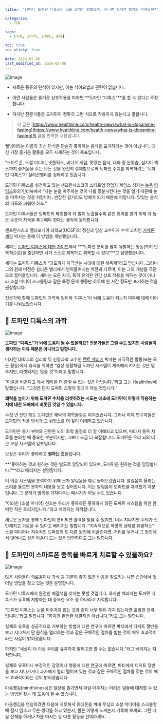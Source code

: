```yaml
---
title:  "[번역] 도파민 디톡스는 뇌를 고치는 방법일까, 아니면 실리콘 밸리의 유행일까?"

categories:
  - 기획
  
tags:
  - [기획, 심리학, 도파민, 중독]

toc: true
toc_sticky: true
 
date: 2024-05-06
last_modified_at: 2024-05-06
---
```


![image](https://github.com/choeehb/choeehb.github.io/assets/17942921/6ee1d3fc-036e-45cb-8adf-f4655e84ecd2)

- 새로운 종류의 단식이 있지만, 이는 식이요법과 관련이 없습니다.

- 어떤 사람들은 즐거운 상호작용을 피하면 **도파민 “디톡스”**를 할 수 있다고 주장합니다.

- 하지만 전문가들은 도파민이 정확히 그런 식으로 작용하지 않는다고 말합니다.



> 이 글은 [https://www.healthline.com/health-news/what-is-dopamine-fasting](https://www.healthline.com/health-news/what-is-dopamine-fasting)의 글을 번역한 내용입니다.



웰빙이라는 이름의 최신 단식은 단순히 좋아하는 음식을 포기하라는 것이 아닙니다. 대신 가장 즐거운 활동을 모두 자제하는 것이 목표입니다.



“스마트폰, 소셜 미디어, 넷플릭스, 비디오 게임, 맛있는 음식, 대화 중 눈맞춤, 심지어 섹스까지 즐거움을 주는 모든 것을 완전히 절제함으로써 도파민 수치를 회복하려는 ‘도파민 디톡스’가 실리콘밸리를 강타하고 있습니다.



도파민 디톡스를 실천하고 있는 샌프란시스코의 스타트업 창업자 제임스 싱카는 [뉴욕 타임즈](https://www.nytimes.com/2019/11/07/style/dopamine-fasting.html)와의 인터뷰에서 “나는 눈을 마주치는 것이 나를 흥분시킨다는 것을 알기 때문에 눈을 마주치는 것을 피합니다. 번잡한 길거리도 방해가 되기 때문에 피합니다. 맛있는 음식의 파도와 싸워야 하죠.”



도파민 디톡서들은 도파민의 짜릿함에 더 많이 노출될수록 같은 효과를 얻기 위해 더 높은 수준의 자극을 추구해야 한다는 생각에 동의합니다.



샌프란시스코 캘리포니아 대학교(UCSF)의 정신과 임상 교수이자 수석 코치인 [카메론 세파](https://twitter.com/DrSepah) 박사는 올해 이 방법을 개발했습니다.



세파는 [도파민 디톡스에 대한 가이드](https://www.linkedin.com/pulse/dopamine-fasting-new-silicon-valley-trend-dr-cameron-sepah/)에서 **“도파민 분비를 많이 유발하는 행동(특히 반복적으로)을 중단하면 뇌가 스스로 회복하고 회복할 수 있다”**고 설명했습니다.



세파는 도파민 디톡스가 “과도하게 자극받는 시대에 대한 해독제”라고 믿습니다. 그러나 그의 원래 버전은 실리콘 밸리에서 받아들여지는 버전과 다르며, 이는 그의 개념을 극단으로 끌어올립니다. 세파는 모든 자극, 특히 유익한 인간 상호 작용을 피하는 것이 아니라 소셜 미디어 스크롤링과 같은 특정 문제 행동만 하루에 한 시간 정도만 포기하는 것을 권장합니다.



전문가와 함께 도파민의 과학적 원리와 '디톡스'이 뇌에 도움이 되는지 여부에 대해 이야기를 나눠보았습니다.



## 🥼 도파민 디톡스의 과학
![image](https://github.com/choeehb/choeehb.github.io/assets/17942921/8d2a2a6d-8016-4961-b0ed-03cb57324c25)

**도파민 “디톡스”가 뇌에 도움이 될 수 있을까요? 전문가들은 그럴 수도 있지만 사람들이 생각하는 이유 때문은 아니라고 말합니다.**



미시간 대학교의 심리학 및 신경과학 교수인 [켄트 베리지](https://lsa.umich.edu/psych/people/faculty/berridge.html) 박사는 자극적인 활동(또는 모든 활동)에서 휴식을 취하면 “일상 생활처럼 도파민 시스템이 계속해서 켜지는 것은 멈추지만, 리셋되지는 않을 것”이라고 말합니다.



“마음을 비운다고 해서 쾌락을 더 즐길 수 없는 것은 아닙니다.”라고 그는 Healthline에 말했습니다. “그것은 단지 도파민 조절의 결과가 아닐 것입니다.”



**쾌락을 높이기 위해 도파민 수치를 리셋하려는 시도는 애초에 도파민이 어떻게 작용하는지에 대한 오해에서 비롯된 것일 수 있습니다.**



수십 년 전만 해도 도파민은 쾌락의 화학물질로 여겨졌습니다. 그러나 이제 연구자들은 도파민의 작용 방식과 그 뉘앙스를 더 깊이 이해하고 있습니다.



도파민은 동기 부여와 관련된 뇌의 화학 물질로 더 잘 이해되고 있으며, 따라서 중독 치료를 논의할 때 중요한 부분이지만, 그보다 조금 더 복잡합니다. 도파민은 우리 뇌의 더 큰 보상 시스템의 일부입니다.



보상은 우리가 좋아하고 **원하는 것**들입니다.

**“좋아하는 것과 원하는 것은 별도로 할당되어 있으며, 도파민은 원하는 것을 담당합니다.”**라고 베리지는 설명합니다.

이 이중 시스템을 분석하기 위해 문자 알림음을 예로 들어보겠습니다. 알림음이 울리는 소리를 들으면 문자의 내용을 보고 싶어집니다. 이는 알림음이 도파민을 자극했기 때문입니다. 그 문자가 행복을 가져다주는 메시지가 아닐 수도 있습니다.



“이러한 [소셜 미디어] 신호는 우리가 좋아하든 좋아하지 않든 도파민 시스템을 위한 완벽한 작은 트리거입니다.”라고 베리지는 지적합니다.



새로운 문자를 통해 도파민이 분비되면 활력을 얻을 수 있지만, 너무 지나치면 주의가 산만해지고 괴로울 수 있다고 베리지는 말합니다. “지속적으로 욕망의 상태를 유발하는” 소셜 미디어나 지속적인 도파민의 또 다른 원천에 이끌린다면, 거리를 두거나 그 원천에서 벗어나고 싶은 마음이 드는 것은 당연하다고 그는 말합니다.



## 📱 도파민이 스마트폰 중독을 빠르게 치료할 수 있을까요?
![image](https://github.com/choeehb/choeehb.github.io/assets/17942921/35ff2d35-55c1-49e2-a178-2bb267afccaf)

많은 사람들이 외로움이나 과식 등 기분이 좋지 않은 반응을 일으키는 나쁜 습관에서 벗어날 방법을 찾고 있는 것은 분명합니다.



도파민 디톡스에서 완전한 해결책을 찾지는 못할 것입니다. 하지만 베리지는 도파민 디톡스가 유혹에 저항하는 데 중요한 요소 중 하나라고 지적합니다.



“도파민 디톡스는 눈을 마주치지 않는 것과 같이 너무 멀리 가지 않는다면 훌륭한 전략입니다.”라고 말합니다. “하지만 완전한 해결책은 아닙니다.”라고 그는 말합니다.



실제로 유혹을 성공적으로 거부하는 방법에 대한 연구에 따르면 파티에서 디저트 쟁반을 보고 지나쳐서 단 음식을 멀리하는 것과 같은 구체적인 절차를 밟는 것이 매우 효과적이라는 사실이 밝혀졌습니다.



하지만 “세상이 더 이상 우리를 유혹하지 말라고만 할 수는 없습니다.”라고 베리지는 지적합니다.



실제로 유혹이나 부정적인 감정이나 행동에 대한 [연구](https://link.springer.com/article/10.1007/s11031-014-9416-3)에 따르면, 파티에서 디저트 쟁반을 보고 지나가거나 과자에서 멀리 떨어져 있는 것과 같은 구체적인 절차를 갖는 것이 매우 효과적이라는 것이 밝혀졌습니다.



마음챙김(mindfulness)은 일상을 즐기면서 매일 마주치는 어려운 일들에 대처할 수 있는 방법을 찾는 데 도움이 될 수 있습니다.



마음챙김을 연습하려면 다음에 지루해서 휴대폰을 꺼내 무심코 소셜 미디어를 스크롤할 때 잠시 멈추고 무슨 생각을 하고 있는지, 몸은 어떻게 느끼는지 기록해 보세요. 그런 다음 산책을 하거나 차를 마시는 등 다른 활동을 선택하세요.
